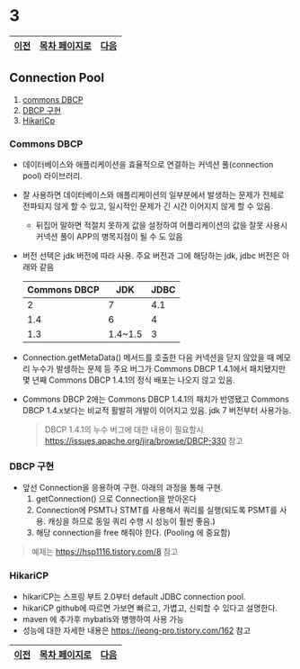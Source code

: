 
# 3

[이전](./02.md)|[목차 페이지로](./00index.md) |[다음](./04.md)
----|----|----

## Connection Pool

1. [commons DBCP](#commons-dbcp)
1. [DBCP 구현](#DBCP-구현)
1. [HikariCp](#HikariCp)
### Commons DBCP

- 데이터베이스와 애플리케이션을 효율적으로 연결하는 커넥션 풀(connection pool) 라이브러리.
- 잘 사용하면 데이터베이스와 애플리케이션의 일부분에서 발생하는 문제가 전체로 전파되지 않게 할 수 있고, 
일시적인 문제가 긴 시간 이어지지 않게 할 수 있음.
  + 뒤집어 말하면 적절치 못하게 값을 설정하여 어플리케이션의 값을 잘못 사용시 커넥션 풀이 APP의 병목지점이 될 수 도 있음
- 버전 선택은 jdk 버전에 따라 사용. 주요 버전과 그에 해당하는 jdk, jdbc 버전은 아래와 같음

     |Commons DBCP | JDK     | JDBC
     ------------  | ----    | -----
     |  2          | 7       | 4.1
     | 1.4         | 6       | 4
     | 1.3         | 1.4~1.5 | 3
- Connection.getMetaData() 메서드를 호출한 다음 커넥션을 닫지 않았을 때 메모리 누수가 발생하는 문제 등 주요 버그가 Commons DBCP 1.4.1에서 패치됐지만 몇 년째 Commons DBCP 1.4.1의 정식 배포는 나오지 않고 있음.
- Commons DBCP 2에는 Commons DBCP 1.4.1의 패치가 반영됐고 Commons DBCP 1.4.x보다는 비교적 활발히 개발이 이어지고 있음. jdk 7 버전부터 사용가능.
  > DBCP 1.4.1의 누수 버그에 대한 내용이 필요할시 https://issues.apache.org/jira/browse/DBCP-330 참고
  
  
### DBCP 구현

- 앞선 Connection을 응용하여 구현. 아래의 과정을 통해 구현.
  1. getConnection() 으로 Connection을 받아온다 
  2. Connection에 PSMT나 STMT를 사용해서 쿼리를 실행(되도록 PSMT를 사용. 캐싱을 하므로 동일 쿼리 수행 시 성능이 훨씬 좋음.)
  3. 해당 connection을 free 해줘야 한다.  (Pooling 에 중요함) 
>예제는 https://hsp1116.tistory.com/8 참고

### HikariCP

- hikariCP는 스프링 부트 2.0부터 default JDBC connection pool. 
- hikariCP github에 따르면 가보면 빠르고, 가볍고, 신뢰할 수 있다고 설명한다.
- maven 에 추가후 mybatis와 병행하여 사용 가능
- 성능에 대한 자세한 내용은 https://jeong-pro.tistory.com/162 참고

[이전](./02.md)|[목차 페이지로](./00index.md) |[다음](./04.md)
----|----|----
